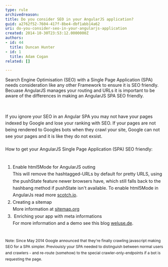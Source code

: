 ```yaml
---
type: rule
archivedreason: 
title: Do you consider SEO in your AngularJS application?
guid: a2762f52-7604-417f-8be4-dbf1abb14a62
uri: do-you-consider-seo-in-your-angularjs-application
created: 2014-10-30T23:53:12.0000000Z
authors:
- id: 44
  title: Duncan Hunter
- id: 1
  title: Adam Cogan
related: []

---
```



​​Search Engine Optimisation (SEO)&#160;with a Single Page Application (SPA) needs consideration like any other Framework to ensure it is&#160;SEO friendly. Becuase AngularJS manages your routing and URLs it is&#160;important to be aware of the differences in making an AngularJS SPA SEO friendly.<br>
<br><excerpt class='endintro'></excerpt><br>
<p></p><div><span style="line-height&#58;20.7999992370605px;">If you ignore your SEO in an Angular SPA you may not have your pages indexed by Google and lose your ranking with SEO. If your pages are not being rendered to Googles bots when they crawl your site,&#160;Google can not see&#160;your pages&#160;and it is like they&#160;do not exsist.​​</span></div><div><span style="line-height&#58;20.7999992370605px;"><br></span></div><div><span style="line-height&#58;20.7999992370605px;">How to get your AngularJS Single Page Application (SPA) SEO friendly&#58;<br></span></div><div><span style="line-height&#58;20.7999992370605px;"><br></span></div><ol><li><span style="line-height&#58;1.6;">Enable html5Mode for AngularJS&#160;outing<br></span><span style="line-height&#58;1.6;">This will remove the&#160;</span><span style="line-height&#58;1.6;">hashtagged-URLs</span><span style="line-height&#58;1.6;"> by default for pretty URLS</span><span style="line-height&#58;1.6;">, using the pushState feature </span><span style="line-height&#58;1.6;">newer browsers have, which still falls back to the hashbang method if pushState isn't available.</span><span style="line-height&#58;1.6;">​ To enable html5Mode in AngularJs read more <a href="http&#58;//scotch.io/quick-tips/js/angular/pretty-urls-in-angularjs-removing-the-hashtag">scotch.io​</a></span><span style="line-height&#58;1.6;">.</span></li><li><span style="line-height&#58;1.6;">Creating a sitemap<br></span><span style="line-height&#58;1.6;">More infor</span><span style="line-height&#58;1.6;">mation at </span><a href="http&#58;//www.sitemaps.org/protocol.html" style="line-height&#58;1.6;">sitemap.org</a><span style="line-height&#58;1.6;">&#160;</span></li><li><span style="line-height&#58;1.6;">&#160;Enriching your app with meta informations<br></span><span style="line-height&#58;1.6;">For&#160;more information</span><span style="line-height&#58;1.6;"> and a demo see this </span><span style="line-height&#58;1.6;">blog </span><a href="https&#58;//weluse.de/blog/angularjs-seo-finally-a-piece-of-cake.html" style="line-height&#58;1.6;">weluse.de</a><span style="line-height&#58;1.6;">.</span></li></ol><div><span style="line-height&#58;20.7999992370605px;"><br></span></div><div><span style="line-height&#58;20.7999992370605px;"><span class="ssw15-rteStyle-Caption" style="font-size&#58;12px;line-height&#58;19.2000007629395px;">Note&#58; Since</span><span class="ssw15-rteStyle-Caption" style="font-size&#58;12px;line-height&#58;19.2000007629395px;">&#160;May 2014&#160;Google announced that they're finally crawling javascript making SEO for a&#160;SPA&#160;simpler. Previouisly your&#160;SPA needed to&#160;distinguish between normal users and crawlers - and re-route (somehow) to the special crawler-only-endpoints if a bot is requesting the page​.</span><span class="ssw15-rteStyle-Caption">​</span><br></span></div>


